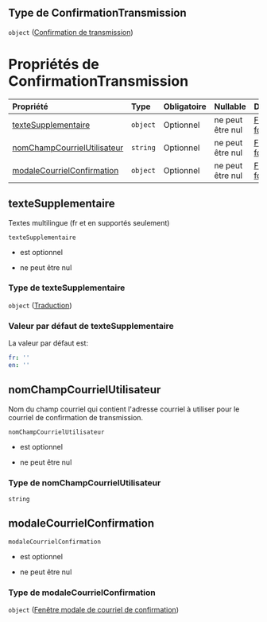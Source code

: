 ## Type de ConfirmationTransmission

`object` ([Confirmation de transmission](frw-definitions-confirmation-de-transmission.md))

# Propriétés de ConfirmationTransmission

| Propriété                                                   | Type     | Obligatoire | Nullable         | Défini par                                                                                                                                                                                               |
| :---------------------------------------------------------- | :------- | :---------- | :--------------- | :------------------------------------------------------------------------------------------------------------------------------------------------------------------------------------------------------- |
| [texteSupplementaire](#textesupplementaire)                 | `object` | Optionnel   | ne peut être nul | [Fichier formulaire](frw-definitions-traduction.md "schemas/form#/definitions/ConfirmationTransmission/properties/texteSupplementaire")                                                                  |
| [nomChampCourrielUtilisateur](#nomchampcourrielutilisateur) | `string` | Optionnel   | ne peut être nul | [Fichier formulaire](frw-definitions-confirmation-de-transmission-properties-nomchampcourrielutilisateur.md "schemas/form#/definitions/ConfirmationTransmission/properties/nomChampCourrielUtilisateur") |
| [modaleCourrielConfirmation](#modalecourrielconfirmation)   | `object` | Optionnel   | ne peut être nul | [Fichier formulaire](frw-definitions-fenêtre-modale-de-courriel-de-confirmation.md "schemas/form#/definitions/ConfirmationTransmission/properties/modaleCourrielConfirmation")                           |

## texteSupplementaire

Textes multilingue (fr et en supportés seulement)

`texteSupplementaire`

*   est optionnel

*   ne peut être nul

### Type de texteSupplementaire

`object` ([Traduction](frw-definitions-traduction.md))

### Valeur par défaut de texteSupplementaire

La valeur par défaut est:

```yaml
fr: ''
en: ''

```

## nomChampCourrielUtilisateur

Nom du champ courriel qui contient l'adresse courriel à utiliser pour le courriel de confirmation de transmission.

`nomChampCourrielUtilisateur`

*   est optionnel

*   ne peut être nul

### Type de nomChampCourrielUtilisateur

`string`

## modaleCourrielConfirmation



`modaleCourrielConfirmation`

*   est optionnel

*   ne peut être nul

### Type de modaleCourrielConfirmation

`object` ([Fenêtre modale de courriel de confirmation](frw-definitions-fenêtre-modale-de-courriel-de-confirmation.md))
